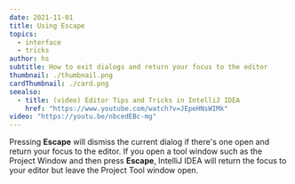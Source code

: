```yaml
---
date: 2021-11-01
title: Using Escape
topics:
  - interface
  - tricks
author: hs
subtitle: How to exit dialogs and return your focus to the editor
thumbnail: ./thumbnail.png
cardThumbnail: ./card.png
seealso:
  - title: (video) Editor Tips and Tricks in IntelliJ IDEA
    href: "https://www.youtube.com/watch?v=JEpeHNsWIMk"
video: "https://youtu.be/nbcedEBc-mg"
---
```


Pressing **Escape** will dismiss the current dialog if there's one open and return your focus to the editor. If you open a tool window such as the Project Window and then press **Escape**, IntelliJ IDEA will return the focus to your editor but leave the Project Tool window open.
